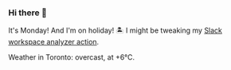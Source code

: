 ### Hi there :wave:

It's Monday! And I'm on holiday! :desert_island: I might be tweaking my [Slack workspace analyzer action](https://github.com/bewuethr/slack-analyzer).

Weather in Toronto: overcast, at +6°C.
